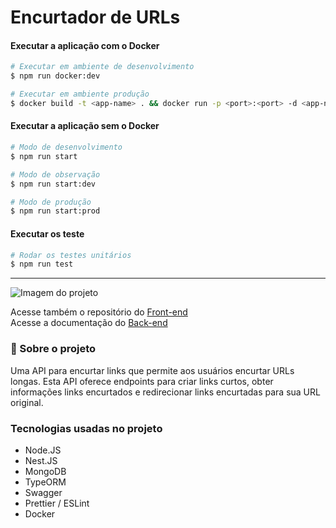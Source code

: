 # Encurtador de URLs

#### Executar a aplicação com o Docker

```bash
# Executar em ambiente de desenvolvimento
$ npm run docker:dev

# Executar em ambiente produção
$ docker build -t <app-name> . && docker run -p <port>:<port> -d <app-name>
```

#### Executar a aplicação sem o Docker
```bash
# Modo de desenvolvimento
$ npm run start

# Modo de observação
$ npm run start:dev

# Modo de produção
$ npm run start:prod
```

#### Executar os teste
```bash
# Rodar os testes unitários
$ npm run test
```

---

![Imagem do projeto](https://i.imgur.com/RbSN8Ji.png)

Acesse também o repositório do [Front-end](#)  
Acesse a documentação do [Back-end](#)

### 📝 Sobre o projeto
Uma API para encurtar links que permite aos usuários encurtar URLs longas. Esta API oferece endpoints para criar links curtos, obter informações links encurtados e redirecionar links encurtadas para sua URL original.

### Tecnologias usadas no projeto
- Node.JS
- Nest.JS
- MongoDB
- TypeORM
- Swagger
- Prettier / ESLint
- Docker